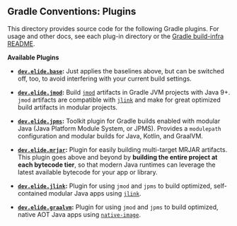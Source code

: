 
## Gradle Conventions: Plugins

This directory provides source code for the following Gradle plugins. For usage and other docs, see each plug-in
directory or the [Gradle build-infra README](..).

**Available Plugins**

- **[`dev.elide.base`][1]:** Just applies the baselines above, but can be switched off, too, to avoid interfering with
  your current build settings.

- **[`dev.elide.jmod`][2]:** Build [`jmod`][7] artifacts in Gradle JVM projects with Java 9+. `jmod` artifacts are
  compatible with [`jlink`][8] and make for great optimized build artifacts in modular projects.

- **[`dev.elide.jpms`][3]:** Toolkit plugin for Gradle builds enabled with modular Java (Java Platform Module System, or
  JPMS). Provides a `modulepath` configuration and modular builds for Java, Kotlin, and GraalVM.

- **[`dev.elide.mrjar`][4]:** Plugin for easily building multi-target MRJAR artifacts. This plugin goes above and beyond
  by **building the entire project at each bytecode tier**, so that modern Java runtimes can leverage the latest
  available bytecode for your app or library.

- **[`dev.elide.jlink`][5]:** Plugin for using `jmod` and `jpms` to build optimized, self-contained modular Java apps
  using [`jlink`][8].

- **[`dev.elide.graalvm`][6]:** Plugin for using `jmod` and `jpms` to build optimized, native AOT Java apps using
  [`native-image`][9].

[1]: ./base
[2]: ./jmod
[3]: ./jpms
[4]: ./mrjar
[5]: ./jlink
[6]: ./graalvm
[7]: https://www.oracle.com/corporate/features/understanding-java-9-modules.html
[8]: https://docs.oracle.com/en/java/javase/11/tools/jlink.html
[9]: https://www.graalvm.org/latest/reference-manual/native-image/
